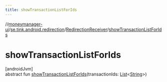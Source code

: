 ```yaml
---
title: showTransactionListForIds
---
```

//[moneymanager-ui](../../../index.html)/[se.tink.android.redirection](../index.html)/[RedirectionReceiver](index.html)/[showTransactionListForIds](show-transaction-list-for-ids.html)



# showTransactionListForIds



[androidJvm]\
abstract fun [showTransactionListForIds](show-transaction-list-for-ids.html)(transactionIds: [List](https://kotlinlang.org/api/latest/jvm/stdlib/kotlin.collections/-list/index.html)&lt;[String](https://kotlinlang.org/api/latest/jvm/stdlib/kotlin/-string/index.html)&gt;)




